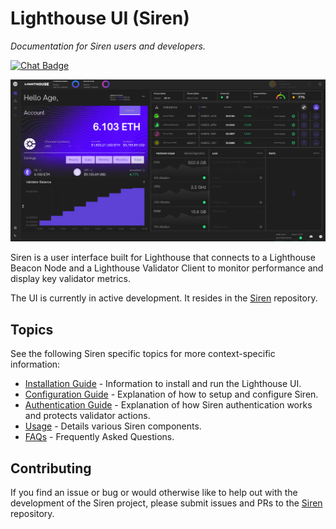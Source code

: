 # Lighthouse UI (Siren)

_Documentation for Siren users and developers._

[![Chat Badge]][Chat Link]

[Chat Badge]: https://img.shields.io/badge/chat-discord-%237289da
[Chat Link]: https://discord.gg/cyAszAh

![ui-overview](./imgs/ui.png)

Siren is a user interface built for Lighthouse that connects to a Lighthouse Beacon Node and
a Lighthouse Validator Client to monitor performance and display key validator
metrics.

The UI is currently in active development. It resides in the
[Siren](https://github.com/sigp/siren) repository.

## Topics

See the following Siren specific topics for more context-specific
information:

- [Installation Guide](./ui-installation.md) - Information to install and run the Lighthouse UI.
- [Configuration Guide](./ui-configuration.md) - Explanation of how to setup
 and configure Siren.
- [Authentication Guide](./ui-authentication.md) - Explanation of how Siren authentication works and protects validator actions.
- [Usage](./ui-usage.md) - Details various Siren components.
- [FAQs](./ui-faqs.md) - Frequently Asked Questions.

## Contributing

If you find an issue or bug or would otherwise like to help out with the
development of the Siren project, please submit issues and PRs to the [Siren](https://github.com/sigp/siren) repository.
